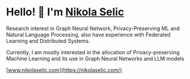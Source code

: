 # Hello! 👋 I'm [Nikola Selic](https://nikolaselic.com/)

Research interest in Graph Neural Network, Privacy-Preserving ML and Natural Language Processing, also have experience with Federated Learning and Distributed Systems.

Currently, I am mostly interested in the allocation of Privacy-preserving Machine Learning and its use in Graph Neural Networks and LLM models


[www.nikolaselic.com](https://nikolaselic.com/)


